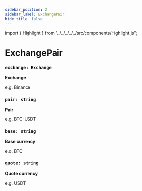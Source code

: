```yaml
---
sidebar_position: 2
sidebar_label: ExchangePair
hide_title: false
---
```


import { Highlight } from "../../../../../src/components/Highlight.js";

# ExchangePair

### `exchange: Exchange`

**Exchange** 

e.g. Binance

### `pair: string`

**Pair**

e.g. BTC-USDT

### `base: string`

**Base currency**

e.g. BTC

### `quote: string`

**Quote currency**

e.g. USDT
